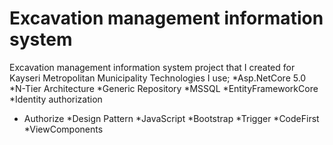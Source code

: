 # Excavation management information system

Excavation management information system project that I created for Kayseri Metropolitan Municipality
Technologies I use; *Asp.NetCore 5.0
*N-Tier Architecture
*Generic Repository
*MSSQL
*EntityFrameworkCore
*Identity authorization
* Authorize
*Design Pattern
*JavaScript
*Bootstrap
*Trigger
*CodeFirst
*ViewComponents

